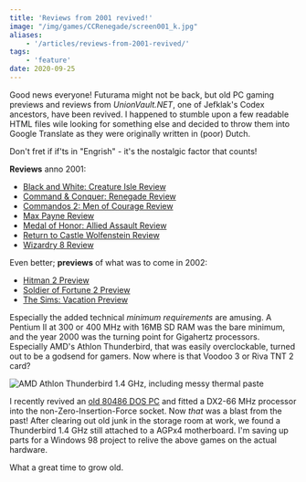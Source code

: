 ```yaml
---
title: 'Reviews from 2001 revived!'
image: "/img/games/CCRenegade/screen001_k.jpg"
aliases:
    - '/articles/reviews-from-2001-revived/'
tags: 
    - 'feature'
date: 2020-09-25
---
```


Good news everyone! Futurama might not be back, but old PC gaming previews and reviews from _UnionVault.NET_, one of Jefklak's Codex ancestors, have been revived. I happened to stumble upon a few readable HTML files wile looking for something else and decided to throw them into Google Translate as they were originally written in (poor) Dutch. 

Don't fret if if'ts in "Engrish" - it's the nostalgic factor that counts!

**Reviews** anno 2001:

- [Black and White: Creature Isle Review](/articles/black-and-white-review)
- [Command & Conquer: Renegade Review](/articles/command-and-conquer-renegade-review)
- [Commandos 2: Men of Courage Review](/articles/commandos-2-review)
- [Max Payne Review](/articles/max-payne-review)
- [Medal of Honor: Allied Assault Review](/articles/medal-of-honor-allied-assault-review)
- [Return to Castle Wolfenstein Review](/articles/return-to-castle-wolfenstein-review)
- [Wizardry 8 Review](/articles/wizardry8-review)

Even better; **previews** of what was to come in 2002:

- [Hitman 2 Preview](/articles/hitman-2-preview)
- [Soldier of Fortune 2 Preview](/articles/soldier-of-fortune-2-preview)
- [The Sims: Vacation Preview](/articles/the-sims-vacation-preview)

Especially the added technical _minimum requirements_ are amusing. A Pentium II at 300 or 400 MHz with 16MB SD RAM was the bare minimum, and the year 2000 was the turning point for Gigahertz processors. Especially AMD's Athlon Thunderbird, that was easily overclockable, turned out to be a godsend for gamers. Now where is that Voodoo 3 or Riva TNT 2 card? 

![](/img/articles/thunderbird.jpg "AMD Athlon Thunderbird 1.4 GHz, including messy thermal paste")

I recently revived an [old 80486 DOS PC](https://brainbaking.com/post/2020/09/reviving-a-80486/) and fitted a DX2-66 MHz processor into the non-Zero-Insertion-Force socket. Now _that_ was a blast from the past! After clearing out old junk in the storage room at work, we found a Thunderbird 1.4 GHz still attached to a AGPx4 motherboard. I'm saving up parts for a Windows 98 project to relive the above games on the actual hardware. 

What a great time to grow old. 

